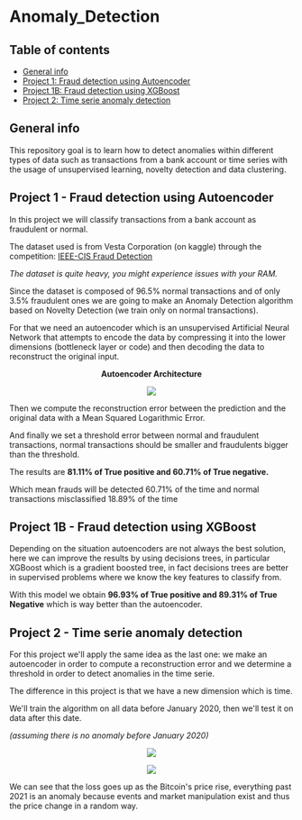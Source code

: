 # Anomaly_Detection

## Table of contents
* [General info](#general-info)
* [Project 1: Fraud detection using Autoencoder](#project-1---Fraud-detection-using-Autoencoder)
* [Project 1B: Fraud detection using XGBoost](#project-1---Fraud-detection-using-XGBoost)
* [Project 2: Time serie anomaly detection](#project-2---Time-serie-anomaly-detection)

## General info

This repository goal is to learn how to detect anomalies within different types of data such as transactions from a bank account or time series with the usage of unsupervised learning, novelty detection and data clustering.

## Project 1 - Fraud detection using Autoencoder

In this project we will classify transactions from a bank account as fraudulent or normal.

The dataset used is from Vesta Corporation (on kaggle) through the competition: <a href= https://www.kaggle.com/c/ieee-fraud-detection> IEEE-CIS Fraud Detection</a>

*The dataset is quite heavy, you might experience issues with your RAM.*

Since the dataset is composed of 96.5% normal transactions and of only 3.5% fraudulent ones we are going to make an Anomaly Detection algorithm based on Novelty Detection (we train only on normal transactions).

For that we need an autoencoder which is an unsupervised Artificial Neural Network that attempts to encode the data by compressing it into the lower dimensions (bottleneck layer or code) and then decoding the data to reconstruct the original input.

<p align="center"> <b>Autoencoder Architecture</b> </p>
<p align="center">
<img src="https://user-images.githubusercontent.com/65224852/143266758-c5f101bc-1787-4694-a30c-596f8b5df599.png">
</p>

Then we compute the reconstruction error between the prediction and the original data with a Mean Squared Logarithmic Error.

And finally we set a threshold error between normal and fraudulent transactions, normal transactions should be smaller and fraudulents bigger than the threshold.

The results are **81.11% of True positive and 60.71% of True negative.**

Which mean frauds will be detected 60.71% of the time and normal transactions misclassified 18.89% of the time

## Project 1B - Fraud detection using XGBoost

Depending on the situation autoencoders are not always the best solution, here we can improve the results by using decisions trees, in particular XGBoost which is a gradient boosted tree, in fact decisions trees are better in supervised problems where we know the key features to classify from.



With this model we obtain **96.93% of True positive and 89.31% of True Negative** which is way better than the autoencoder.

## Project 2 - Time serie anomaly detection

For this project we'll apply the same idea as the last one: we make an autoencoder in order to compute a reconstruction error and we determine a threshold in order to detect anomalies in the time serie.

The difference in this project is that we have a new dimension which is time.

We'll train the algorithm on all data before January 2020, then we'll test it on data after this date.

*(assuming there is no anomaly before January 2020)*

<p align="center">
<img src="https://user-images.githubusercontent.com/65224852/154252482-8e4c5c90-9d75-40f9-8a16-c44caacf7069.png">
</p>

<p align="center">
<img src="https://user-images.githubusercontent.com/65224852/154252696-988e5726-808a-4167-abd3-ac5a2700ba27.png">
</p>

We can see that the loss goes up as the Bitcoin's price rise, everything past 2021 is an anomaly because events and market manipulation exist and thus the price change in a random way.
